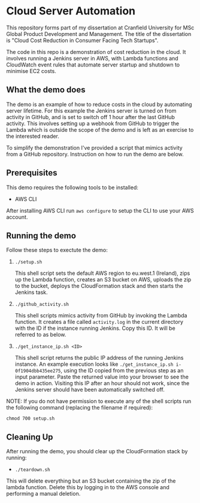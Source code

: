 # Cloud Server Automation
This repository forms part of my dissertation at Cranfield University for MSc Global Product Development and Management.  The title of the dissertation is "Cloud Cost Reduction in Consumer Facing Tech Startups".

The code in this repo is a demonstration of cost reduction in the cloud.  It involves running a Jenkins server in AWS, with Lambda functions and CloudWatch event rules that automate server startup and shutdown to minimise EC2 costs.

## What the demo does
The demo is an example of how to reduce costs in the cloud by automating server lifetime.  For this example the Jenkins server is turned on from activity in GitHub, and is set to switch off 1 hour after the last GitHub activity.  This involves setting up a webhook from GitHub to trigger the Lambda which is outside the scope of the demo and is left as an exercise to the interested reader.

To simplify the demonstration I've provided a script that mimics activity from a GitHub repository.  Instruction on how to run the demo are below.

## Prerequisites
This demo requires the following tools to be installed:

- AWS CLI

After installing AWS CLI run ```aws configure``` to setup the CLI to use your AWS account.

## Running the demo
Follow these steps to exectute the demo:

1. ```./setup.sh```

   This shell script sets the default AWS region to eu.west.1 (Ireland), zips up the Lambda function, creates an S3 bucket on AWS, uploads the zip to the bucket, deploys the CloudFormation stack and then starts the Jenkins task.
2. ```./github_activity.sh```

   This shell scripts mimics activity from GitHub by invoking the Lambda function.  It creates a file called `activity.log` in the current directory with the ID if the instance running Jenkins.  Copy this ID.  It will be referred to as <ID> below.
3. ```./get_instance_ip.sh <ID>```

   This shell script returns the public IP address of the running Jenkins instance. An example execution looks like `./get_instance_ip.sh i-0f1904dbb435ee275`, using the ID copied from the previous step as an input parameter. Paste the returned value into your browser to see the demo in action.  Visiting this IP after an hour should not work, since the Jenkins server should have been automatically switched off.

NOTE: If you do not have permission to execute any of the shell scripts run the following command (replacing the filename if required):

`chmod 700 setup.sh`

## Cleaning Up
After running the demo, you should clear up the CloudFormation stack by running:

* `./teardown.sh`

This will delete everything but an S3 bucket containing the zip of the lambda function.  Delete this by logging in to the AWS console and performing a manual deletion.




